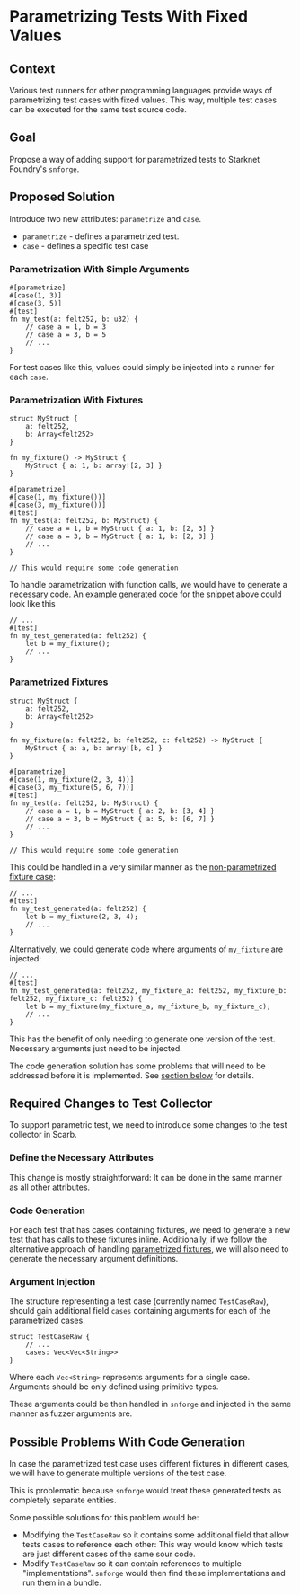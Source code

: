 # Parametrizing Tests With Fixed Values

## Context

Various test runners for other programming languages provide ways of parametrizing test cases with fixed values.
This way, multiple test cases can be executed for the same test source code.

## Goal

Propose a way of adding support for parametrized tests to Starknet Foundry's `snforge`.

## Proposed Solution

Introduce two new attributes: `parametrize` and `case`.

- `parametrize` - defines a parametrized test.
- `case` - defines a specific test case

### Parametrization With Simple Arguments

```cairo
#[parametrize]
#[case(1, 3)]
#[case(3, 5)]
#[test]
fn my_test(a: felt252, b: u32) {
    // case a = 1, b = 3
    // case a = 3, b = 5
    // ...
}
```

For test cases like this, values could simply be injected into a runner for each `case`.

### Parametrization With Fixtures

```cairo
struct MyStruct {
    a: felt252, 
    b: Array<felt252>
}

fn my_fixture() -> MyStruct {
    MyStruct { a: 1, b: array![2, 3] }
}

#[parametrize]
#[case(1, my_fixture())]
#[case(3, my_fixture())]
#[test]
fn my_test(a: felt252, b: MyStruct) {
    // case a = 1, b = MyStruct { a: 1, b: [2, 3] }
    // case a = 3, b = MyStruct { a: 1, b: [2, 3] }
    // ...
}

// This would require some code generation
```

To handle parametrization with function calls, we would have to generate a necessary code.
An example generated code for the snippet above could look like this

```cairo
// ...
#[test]
fn my_test_generated(a: felt252) {
    let b = my_fixture();
    // ...
}
```

### Parametrized Fixtures

```cairo
struct MyStruct {
    a: felt252, 
    b: Array<felt252>
}

fn my_fixture(a: felt252, b: felt252, c: felt252) -> MyStruct {
    MyStruct { a: a, b: array![b, c] }
}

#[parametrize]
#[case(1, my_fixture(2, 3, 4))]
#[case(3, my_fixture(5, 6, 7))]
#[test]
fn my_test(a: felt252, b: MyStruct) {
    // case a = 1, b = MyStruct { a: 2, b: [3, 4] }
    // case a = 3, b = MyStruct { a: 5, b: [6, 7] }
    // ...
}

// This would require some code generation
```

This could be handled in a very similar manner as the [non-parametrized fixture case](#parametrization-with-fixtures):

```cairo
// ...
#[test]
fn my_test_generated(a: felt252) {
    let b = my_fixture(2, 3, 4);
    // ...
}
```

Alternatively, we could generate code where arguments of `my_fixture` are injected:

```cairo
// ...
#[test]
fn my_test_generated(a: felt252, my_fixture_a: felt252, my_fixture_b: felt252, my_fixture_c: felt252) {
    let b = my_fixture(my_fixture_a, my_fixture_b, my_fixture_c);
    // ...
}
```

This has the benefit of only needing to generate one version of the test. Necessary arguments just need to be injected.

The code generation solution has some problems that will need to be addressed before it is implemented.
See [section below](#possible-problems-with-code-generation) for details.

## Required Changes to Test Collector

To support parametric test, we need to introduce some changes to the test collector in Scarb.

### Define the Necessary Attributes

This change is mostly straightforward: It can be done in the same manner as all other attributes.

### Code Generation

For each test that has cases containing fixtures, we need to generate a new test that has calls to these fixtures
inline.
Additionally, if we follow the alternative approach of handling [parametrized fixtures](#parametrized-fixtures),
we will also need to generate the necessary argument definitions.

### Argument Injection

The structure representing a test case (currently named `TestCaseRaw`), should gain additional field `cases` containing
arguments for each of the parametrized cases.

```cairo
struct TestCaseRaw {
    // ...
    cases: Vec<Vec<String>>
}
```

Where each `Vec<String>` represents arguments for a single case.
Arguments should be only defined using primitive types.

These arguments could be then handled in `snforge` and injected in the same manner as fuzzer arguments are.

## Possible Problems With Code Generation

In case the parametrized test case uses different fixtures in different cases, we will have to generate multiple
versions of the test case.

This is problematic because `snforge` would treat these generated tests as completely separate entities.

Some possible solutions for this problem would be:

- Modifying the `TestCaseRaw` so it contains some additional field that allow tests cases to reference each other: This
  way would know which tests are just different cases of the same sour code.
- Modify `TestCaseRaw` so it can contain references to multiple "implementations".
  `snforge` would then find these implementations and run them in a bundle.
